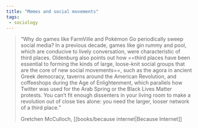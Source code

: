 ```yaml
---
title: "Memes and social movements"
tags: 
 - sociology
---
```


> “Why do games like FarmVille and Pokémon Go periodically sweep social media? In a previous decade, games like gin rummy and pool, which are conducive to lively conversation, were characteristic of third places. Oldenburg also points out how ==third places have been essential to forming the kinds of large, loose-knit social groups that are the core of new social movements==, such as the agora in ancient Greek democracy, taverns around the American Revolution, and coffeeshops during the Age of Enlightenment, which parallels how Twitter was used for the Arab Spring or the Black Lives Matter protests. You can’t fit enough dissenters in your living room to make a revolution out of close ties alone: you need the larger, looser network of a third place.”
> 
> Gretchen McCulloch, [[books/because internet|Because Internet]]